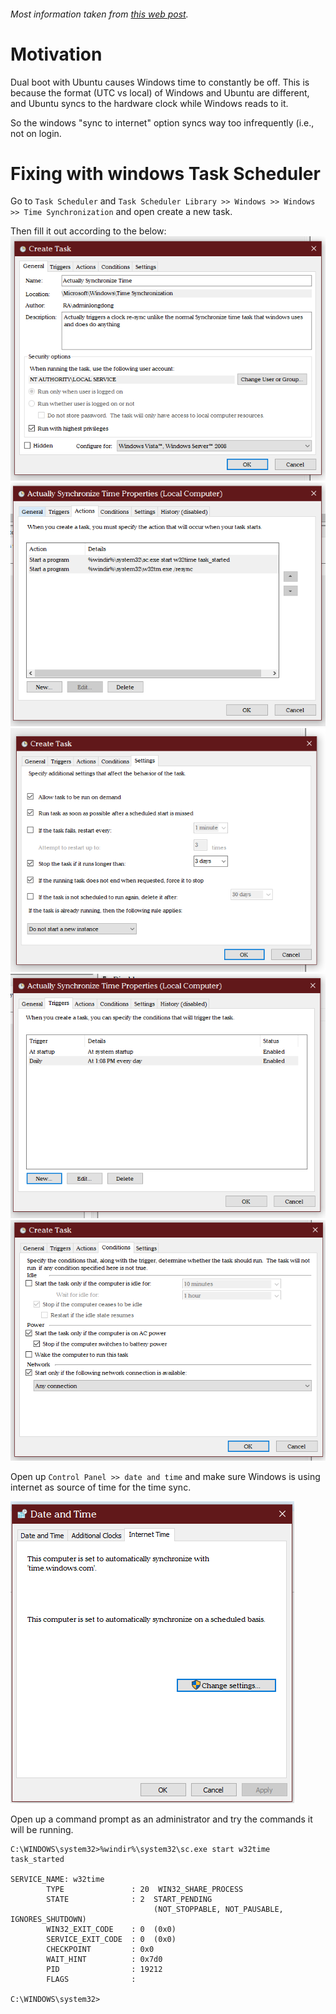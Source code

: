 

###### Most information taken from [this web post](https://itsfoss.com/wrong-time-dual-boot/). 

# Motivation

Dual boot with Ubuntu causes Windows time to constantly be off.
This is because the format (UTC vs local) of Windows and Ubuntu are different,
and Ubuntu syncs to the hardware clock while Windows reads to it.


So the windows "sync to internet" option syncs way too infrequently (i.e., not on login.

# Fixing with windows Task Scheduler

Go to `Task Scheduler` and `Task Scheduler Library >> Windows >> Windows >> Time Synchronization` and open
create a new task. 

Then fill it out according to the below:
![general](media/time_sync_general.png)
![action](media/time_sync_actions.png)
![settings](media/time_sync_settings.png)
![trigger](media/time_sync_triggers.png)
![condition](media/time_sync_conditions.png)

Open up `Control Panel >> date and time` and make sure Windows is using internet as source of time for the time sync.

![date](media/time_sync_date_and_time.png)


Open up a command prompt as an administrator and try the commands it will be running.

```
C:\WINDOWS\system32>%windir%\system32\sc.exe start w32time task_started

SERVICE_NAME: w32time
        TYPE               : 20  WIN32_SHARE_PROCESS
        STATE              : 2  START_PENDING
                                (NOT_STOPPABLE, NOT_PAUSABLE, IGNORES_SHUTDOWN)
        WIN32_EXIT_CODE    : 0  (0x0)
        SERVICE_EXIT_CODE  : 0  (0x0)
        CHECKPOINT         : 0x0
        WAIT_HINT          : 0x7d0
        PID                : 19212
        FLAGS              :

C:\WINDOWS\system32>
```

